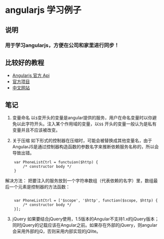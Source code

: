 # angularjs 学习例子

## 说明
### 用于学习angularjs，方便在公司和家里进行同步！

## 比较好的教程
- [Angularjs 官方 Api](https://docs.angularjs.org/api/ng)
- [官方项目](https://docs.angularjs.org/tutorial)
- [中文网站](http://www.angularjs.cn/T006)

##  笔记
1. 变量命名
以`$`变开头的变量是angular提供的服务，用户在命名变量时以你避免以此字符开头。注入某个作用域的变量，以`$$` 开头的变量一般认为是私有变量并且不应该被改变。

2. 关于压缩
如下形式的控制器在压缩时，可能会被替换成其他变量名，由于AngularJS是通过控制器构造函数的参数名字来推断依赖服务名称的，所以会导致出错。

```
    var PhoneListCtrl = functuion($http) { 
        /* constructor body */ 
    }
```

解决方法：
把要注入的服务放到一个字符串数组（代表依赖的名字）里，数组最后一个元素是控制器的方法函数：

```

    var PhoneListCtrl = ['$scope', '$http', function($scope, $http) { 
        /* constructor body */ 
    }];

```

3. jQuery
如果要结合jQuery使用，1.5版本的Angular不支持1.x的jQuery版本；同时jQuery的记载应该在Angular之前。如果存在外部的jQuery，则angular会采用外部的jQ，否则采用内部实现的jQlite。